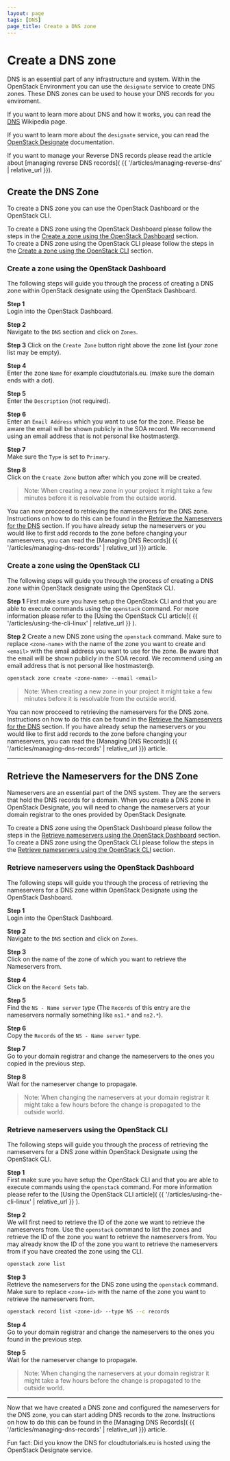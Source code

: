 ```yaml
---
layout: page
tags: [DNS]
page_title: Create a DNS zone
---
```


# Create a DNS zone
DNS is an essential part of any infrastructure and system. Within the OpenStack
Environment you can use the `designate` service to create DNS zones. These
DNS zones can be used to house your DNS records for you enviroment.

If you want to learn more about DNS and how it works, you can read the
[DNS](https://en.wikipedia.org/wiki/Domain_Name_System) Wikipedia page.

If you want to learn more about the `designate` service, you can read the
[OpenStack Designate](https://docs.openstack.org/designate/latest/)
documentation.

If you want to manage your Reverse DNS records please read the article about
[managing reverse DNS records](
{{ '/articles/managing-reverse-dns' | relative_url }}).

## Create the DNS Zone
To create a DNS zone you can use the OpenStack Dashboard or the OpenStack CLI.

To create a DNS zone using the OpenStack Dashboard please follow the steps in
the
[Create a zone using the OpenStack Dashboard](#create-a-zone-using-the-openstack-dashboard)
section.  
To create a DNS zone using the OpenStack CLI please follow the steps in the
[Create a zone using the OpenStack CLI](#create-a-zone-using-the-openstack-cli)
section.

### Create a zone using the OpenStack Dashboard
The following steps will guide you through the process of creating a DNS zone
within OpenStack designate using the OpenStack Dashboard.

**Step 1**  
Login into the OpenStack Dashboard.

**Step 2**  
Navigate to the `DNS` section and click on `Zones`.

**Step 3**
Click on the `Create Zone` button right above the zone list (your zone list may
be empty).  

**Step 4**  
Enter the zone `Name` for example cloudtutorials.eu. (make sure the domain
ends with a dot).  

**Step 5**  
Enter the `Description` (not required). 
 
**Step 6**  
Enter an `Email Address` which you want to use for the zone. Please be aware
the email will be shown publicly in the SOA record. We recommend using an
email address that is not personal like hostmaster@.  

**Step 7**  
Make sure the `Type` is set to `Primary`.  

**Step 8**  
Click on the `Create Zone` button after which you zone will be created.

> Note: When creating a new zone in your project it might take a few minutes
before it is resolvable from the outside world.

You can now procceed to retrieving the nameservers for the DNS zone.
Instructions on how to do this can be found in the [Retrieve the Nameservers
for the DNS]( #retrieve-the-nameservers-for-the-dns-zone) section. If you have
already setup the nameservers or you would like to first add records to the
zone before changing your nameservers, you can read the [Managing DNS Records](
{{ '/articles/managing-dns-records' | relative_url }}) article.

### Create a zone using the OpenStack CLI
The following steps will guide you through the process of creating a DNS zone
within OpenStack designate using the OpenStack CLI.

**Step 1**
First make sure you have setup the OpenStack CLI and that you are able to
execute commands using the `openstack` command. For more information please
refer to the
[Using the OpenStack CLI article](
    {{ '/articles/using-the-cli-linux' | relative_url }}
).

**Step 2**
Create a new DNS zone using the `openstack` command. Make sure to replace
`<zone-name>` with the name of the zone you want to create and `<email>` with
the email address you want to use for the zone. Be aware that the email will be
shown publicly in the SOA record.  We recommend using an email address that is
not personal like hostmaster@.  
```bash
openstack zone create <zone-name> --email <email>
```

> Note: When creating a new zone in your project it might take a few minutes
before it is resolvable from the outside world.

You can now procceed to retrieving the nameservers for the DNS zone.
Instructions on how to do this can be found in the [Retrieve the Nameservers
for the DNS]( #retrieve-the-nameservers-for-the-dns-zone) section. If you have
already setup the nameservers or you would like to first add records to the
zone before changing your nameservers, you can read the [Managing DNS Records](
{{ '/articles/managing-dns-records' | relative_url }}) article.

---

## Retrieve the Nameservers for the DNS Zone
Nameservers are an essential part of the DNS system. They are the servers that
hold the DNS records for a domain. When you create a DNS zone in OpenStack 
Designate, you will need to change the nameservers at your domain registrar to
the ones provided by OpenStack Designate.

To create a DNS zone using the OpenStack Dashboard please follow the steps in
the 
[Retrieve nameservers using the OpenStack Dashboard](#retrieve-nameservers-using-the-openstack-dashboard)
section.  
To create a DNS zone using the OpenStack CLI please follow the steps in the
[Retrieve nameservers using the OpenStack CLI](#retrieve-nameservers-using-the-openstack-cli)
section.

### Retrieve nameservers using the OpenStack Dashboard
The following steps will guide you through the process of retrieving the
nameservers for a DNS zone within OpenStack Designate using the OpenStack
Dashboard.

**Step 1**   
Login into the OpenStack Dashboard.

**Step 2**  
Navigate to the `DNS` section and click on `Zones`.

**Step 3**  
Click on the name of the zone of which you want to retrieve the Nameservers
from.  

**Step 4**  
Click on the `Record Sets` tab.  

**Step 5**  
Find the `NS - Name server` type (The `Records` of this entry are the
nameservers normally something like `ns1.*` and `ns2.*`).

**Step 6**  
Copy the `Records` of the `NS - Name server` type.

**Step 7**  
Go to your domain registrar and change the nameservers to the ones you copied
in the previous step.  

**Step 8**  
Wait for the nameserver change to propagate.

> Note: When changing the nameservers at your domain registrar it might take a
few hours before the change is propagated to the outside world.  

### Retrieve nameservers using the OpenStack CLI
The following steps will guide you through the process of retrieving the
nameservers for a DNS zone within OpenStack Designate using the OpenStack
CLI.

**Step 1**  
First make sure you have setup the OpenStack CLI and that you are able to
execute commands using the `openstack` command. For more information please
refer to the
[Using the OpenStack CLI article](
    {{ '/articles/using-the-cli-linux' | relative_url }}
).

**Step 2**  
We will first need to retrieve the ID of the zone we want to retrieve the
nameservers from. Use the `openstack` command to list the zones and retrieve
the ID of the zone you want to retrieve the nameservers from. You may
already know the ID of the zone you want to retrieve the nameservers from if
you have created the zone using the CLI.
```bash
openstack zone list
```

**Step 3**  
Retrieve the nameservers for the DNS zone using the `openstack` command. Make
sure to replace `<zone-id>` with the name of the zone you want to retrieve
the nameservers from.  
```bash
openstack record list <zone-id> --type NS --c records
```

**Step 4**  
Go to your domain registrar and change the nameservers to the ones you found
in the previous step.

**Step 5**  
Wait for the nameserver change to propagate.

> Note: When changing the nameservers at your domain registrar it might take a
few hours before the change is propagated to the outside world.  

---

Now that we have created a DNS zone and configured the nameservers for the DNS
zone, you can start adding DNS records to the zone. Instructions on how to
do this can be found in the [Managing DNS Records](
    {{ '/articles/managing-dns-records' | relative_url }}) article.

Fun fact: Did you know the DNS for cloudtutorials.eu is hosted using the
OpenStack Designate service.
